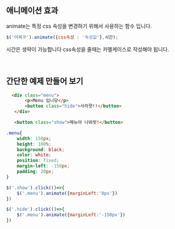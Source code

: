 ## 애니메이션 효과

animate는 특정 css 속성을 변경하기 위해서 사용하는 함수 입니다. 

```js
$('어쩌구').animate({css속성 : '속성값'},시간);
```

시간은 생략이 가능합니다 css속성을 줄때는 카멜케이스로 작성해야 됩니다.

<br />

## 간단한 예제 만들어 보기

```html
  <div class="menu">
       <p>Menu 입니당</p>
       <button class="hide">사라졋!!</button>
   </div>

   <button class="show">메뉴야 나와랏!</button>
```

```css
.menu{
    width: 150px;
    height: 100%;
    background: black;
    color: white;
    position: fixed;
    margin-left: -150px;
    padding: 20px;
}
```

```js
$('.show').click(()=>{
    $('.menu').animate({marginLeft:'0px'})
})

$('.hide').click(()=>{
    $('.menu').animate({marginLeft:'-150px'})
})
```